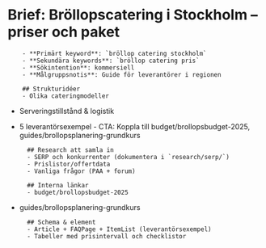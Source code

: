 # Brief: Bröllopscatering i Stockholm – priser och paket

        - **Primärt keyword**: `bröllop catering stockholm`
        - **Sekundära keywords**: `bröllop catering pris`
        - **Sökintention**: kommersiell
        - **Målgruppsnotis**: Guide för leverantörer i regionen

        ## Strukturidéer
        - Olika cateringmodeller

- Serveringstillstånd & logistik
- 5 leverantörsexempel - CTA: Koppla till budget/brollopsbudget-2025, guides/brollopsplanering-grundkurs

        ## Research att samla in
        - SERP och konkurrenter (dokumentera i `research/serp/`)
        - Prislistor/offertdata
        - Vanliga frågor (PAA + forum)

        ## Interna länkar
        - budget/brollopsbudget-2025

- guides/brollopsplanering-grundkurs

        ## Schema & element
        - Article + FAQPage + ItemList (leverantörsexempel)
        - Tabeller med prisintervall och checklistor
